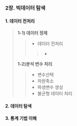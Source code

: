 ### 2장. 빅데이터 탐색

#### 1. 데이터 전처리

> **1-1) 데이터 정제**
>
> > - 데이터 전처리 
> >
> > > * 
>
> **1-2)분석 변수 처리**
>
> > - 변수선택 
> > - 차원축소
> > - 파생변수 생성 
> > - 불균형 데이터 처리

#### 2. 데이터 탐색

#### 3. 통계 기법 이해 

> 
